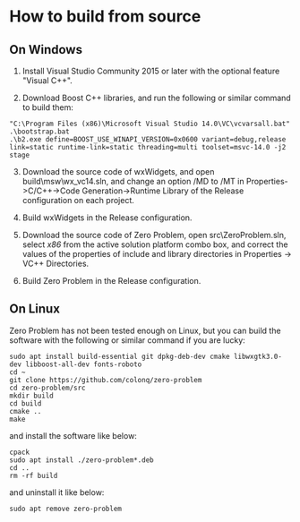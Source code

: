# How to build from source

## On Windows

1. Install Visual Studio Community 2015 or later with the optional feature "Visual C++".

2. Download Boost C++ libraries, and run the following or similar command to build them:
~~~
"C:\Program Files (x86)\Microsoft Visual Studio 14.0\VC\vcvarsall.bat"
.\bootstrap.bat
.\b2.exe define=BOOST_USE_WINAPI_VERSION=0x0600 variant=debug,release link=static runtime-link=static threading=multi toolset=msvc-14.0 -j2 stage
~~~

3. Download the source code of wxWidgets, and open build\msw\wx_vc14.sln, and change an option /MD to /MT in Properties->C/C++->Code Generation->Runtime Library of the Release configuration on each project.

4. Build wxWidgets in the Release configuration.

5. Download the source code of Zero Problem, open src\ZeroProblem.sln, select *x86* from the active solution platform combo box, and correct the values of the properties of include and library directories in Properties -> VC++ Directories.

6. Build Zero Problem in the Release configuration.

## On Linux

Zero Problem has not been tested enough on Linux, but you can build the software with the following or similar command if you are lucky:
~~~
sudo apt install build-essential git dpkg-deb-dev cmake libwxgtk3.0-dev libboost-all-dev fonts-roboto
cd ~
git clone https://github.com/colonq/zero-problem
cd zero-problem/src
mkdir build
cd build
cmake ..
make
~~~
and install the software like below:
~~~
cpack
sudo apt install ./zero-problem*.deb
cd ..
rm -rf build
~~~
and uninstall it like below:
~~~
sudo apt remove zero-problem
~~~
